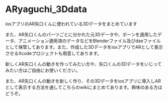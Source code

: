 # ARyaguchi_3Ddata
iosアプリのAR矢口くんに使われている3Dデータをまとめています

また、AR矢口くんのパーツごとに分かれた元3Dデータや、ボーンを適用したデータ、アニメーション適用済のデータなどをBlenderファイル及びdaeファイルとして保管してあります。また、作成した3DデータをiosアプリでARとして表示させるXcodeプロジェクトも用意してあります。

新しくAR矢口くんの動きを作ってみたい方や、矢口くんの3Dデータをいじってみたい方はご自由にお使いください。

また、AR矢口くんの動きを新しく作り、その3Dデータをiosアプリに導入しARとして表示する方法を通してこちらのwikiにまとめてあります。興味のある方はどうぞ。

